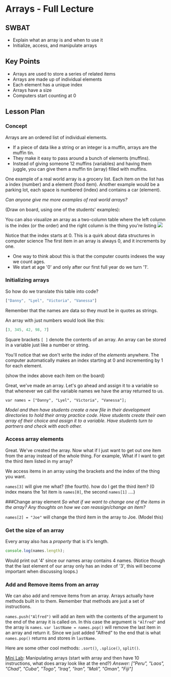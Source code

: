 # Arrays - Full Lecture

## SWBAT
+ Explain what an array is and when to use it
+ Initialize, access, and manipulate arrays

## Key Points
+ Arrays are used to store a series of related items
+ Arrays are made up of individual elements
+ Each element has a unique index
+ Arrays have a size
+ Computers start counting at 0

## Lesson Plan

### Concept
Arrays are an ordered list of individual elements.
+ If a piece of data like a string or an integer is a muffin, arrays are the muffin tin.  
+ They make it easy to pass around a bunch of elements (muffins). 
+ Instead of giving someone 12 muffins (variables) and having them juggle, you can give them a muffin tin (array) filled with muffins.  

One example of a real world array is a grocery list. Each item on the list has a index (number) and a element (food item).  Another example would be a parking lot, each space is numbered (index) and contains a car (element).

*Can anyone give me more examples of real world arrays?*

(Draw on board, using one of the students' examples):

You can also visualize an array as a two-column table where the left column is the index (or the order) and the right column is the thing you're listing 
<img src= "https://s3.amazonaws.com/after-school-assets/advanced_jquery1.png">

Notice that the index starts at 0. This is a quirk about data structures in computer science The first item in an array is always 0, and it increments by one.
+ One way to think about this is that the computer counts indexes the way we count ages.
+ We start at age '0' and only after our first full year do we turn '1'.

### Initializing arrays

So how do we translate this table into code?

```js
["Danny", "Lyel", "Victoria", "Vanessa"]
```
Remember that the names are data so they must be in quotes as strings.

An array with just numbers would look like this:

```js
[3, 345, 42, 98, 7]
```
Square brackets `[ ]` denote the contents of an array.  An array can be stored in a variable just like a number or string.

You'll notice that we don't write the *index* of the *elements* anywhere. The computer automatically makes an index starting at 0 and incrementing by 1 for each element.

(show the index above each item on the board)

Great, we've made an array. Let's go ahead and assign it to a variable so that whenever we call the variable names we have the array returned to us.

```
var names = ["Danny", "Lyel", "Victoria", "Vanessa"];
```
*Model and then have students create a new file in their development directories to hold their array practice code. Have students create their own array of their choice and assign it to a variable. Have students turn to partners and check with each other.*

### Access array elements

Great. We've created the array. Now what if I just want to get out one item from the array instead of the whole thing. For example, What if I want to get the third item listed in my array?

We access items in an array using the brackets and the index of the thing you want.

`names[3]` will give me what? (the fourth). how do I get the third item? (0 index means the 1st item is `names[0]`, the second `names[1]` ....)

###Change array element
*So what if we want to change one of the items in the array? Any thoughts on how we can reassign/change an item?*

`names[2] = "Joe"` will change the third item in the array to Joe. (Model this)

### Get the size of an array

Every array also has a *property* that is it's length. 

```js
console.log(names.length);
```

Would print out '4' since our names array contains 4 names.  (Notice though that the last element of our array only has an index of '3', this will become important when discussing loops.)

### Add and Remove items from an array

We can also add and remove items from an array. Arrays actually have methods built in to them. Remember that methods are just a set of instructions.

`names.push("Alfred")` will add an item with the contents of the argument to the end of the array it is called on. In this case the argument is `"Alfred"` and the array is `names`.
`var lastName = names.pop()` will remove the last item in an array and return it. Since we just added "Alfred" to the end that is what `names.pop()` returns and stores in `lastName`.

Here are some other cool methods: `.sort()`, `.splice()`, `split()`.

[Mini Lab](https://github.com/learn-co-curriculum/hs-js-arrays-mini-lab): Manipulating arrays (start with array and then have 10 instructions, what does array look like at the end?)
*Answer: ["Peru", "Laos", "Chad", "Cuba", "Togo", "Iraq", "Iran", "Mali", "Oman", "Fiji"]*